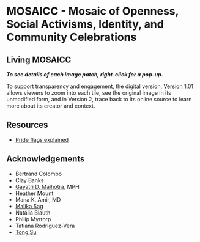 # MOSAICC - Mosaic of Openness, Social Activisms, Identity, and Community Celebrations

## Living MOSAICC


***To see details of each image patch, right-click for a pop-up.***

To support transparency and engagement, the digital version, [Version 1.01](2025-05/20250510/index.html) allows viewers to zoom into each tile, see the original image in its unmodified form, and in Version 2, trace back to its online source to learn more about its creator and context. 

## Resources

- [Pride flags explained](https://www.volvogroup.com/en/news-and-media/news/2021/jun/lgbtq-pride-flags-and-what-they-stand-for.html)

## Acknowledgements
- Bertrand Colombo
- Clay Banks
- [Gayatri D. Malhotra](https://unsplash.com/@gmalhotra), MPH
- Heather Mount
- Mana K. Amir, MD
- [Malika Sag](https://www.instagram.com/malikasag.ph/) 
- Natália Blauth
- Philip Myrtorp
- Tatiana Rodriguez-Vera 
- [Tong Su](https://unsplash.com/@tongsu)

